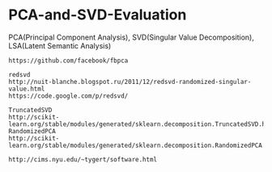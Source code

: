 # PCA-and-SVD-Evaluation
PCA(Principal Component Analysis), SVD(Singular Value Decomposition), LSA(Latent Semantic Analysis)

~~~
https://github.com/facebook/fbpca

redsvd
http://nuit-blanche.blogspot.ru/2011/12/redsvd-randomized-singular-value.html
https://code.google.com/p/redsvd/

TruncatedSVD
http://scikit-learn.org/stable/modules/generated/sklearn.decomposition.TruncatedSVD.html
RandomizedPCA
http://scikit-learn.org/stable/modules/generated/sklearn.decomposition.RandomizedPCA.html#sklearn.decomposition.RandomizedPCA

http://cims.nyu.edu/~tygert/software.html
~~~
